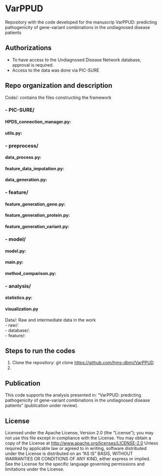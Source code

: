 # VarPPUD
Repository with the code developed for the manuscrip VarPPUD: predicting pathogenicity of gene-variant combinations in the undiagnosed disease patients

## Authorizations
- To have access to the Undiagnosed Disease Network database, approval is required.
- Access to the data was done via PIC-SURE

## Repo organization and description
Code/: contains the files constructing the framework  
### - PIC-SURE/  
####     HPDS_connection_manager.py:  
####     utils.py:  
### - preprocess/  
####    data_process.py:  
####    feature_data_imputation.py:  
####    data_generation.py:  
### - feature/  
####    feature_generation_gene.py:  
####    feature_generation_protein.py:  
####    feature_generation_variant.py:  
### - model/  
####    model.py:  
####    main.py:  
####    method_comparison.py:  
### - analysis/  
####    statistics.py:  
####    visualization.py  
             
Data/: Raw and intermediate data in the work   
    - raw/:  
    - database/:  
    - feature/:  

## Steps to run the codes
1. Clone the repository: git clone https://github.com/hms-dbmi/VarPPUD  
2. 


## Publication
This code supports the analysis presented in: “VarPPUD: predicting pathogenicity of gene-variant combinations in the undiagnosed disease patients” (publication under review).


## License
Licensed under the Apache License, Version 2.0 (the “License”);
you may not use this file except in compliance with the License.
You may obtain a copy of the License at
    http://www.apache.org/licenses/LICENSE-2.0
Unless required by applicable law or agreed to in writing, software
distributed under the License is distributed on an “AS IS” BASIS,
WITHOUT WARRANTIES OR CONDITIONS OF ANY KIND, either express or implied.
See the License for the specific language governing permissions and
limitations under the License.
